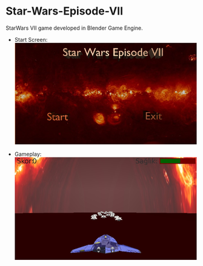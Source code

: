 Star-Wars-Episode-VII
=====================

StarWars VII game developed in Blender Game Engine.

* Start Screen:
![alt tag](https://raw.githubusercontent.com/ozcanzaferayan/Star-Wars-Episode-VII/master/Screenshots/StartScreen.jpg)

* Gameplay:
![alt tag](https://raw.githubusercontent.com/ozcanzaferayan/Star-Wars-Episode-VII/master/Screenshots/Gameplay.jpg)
